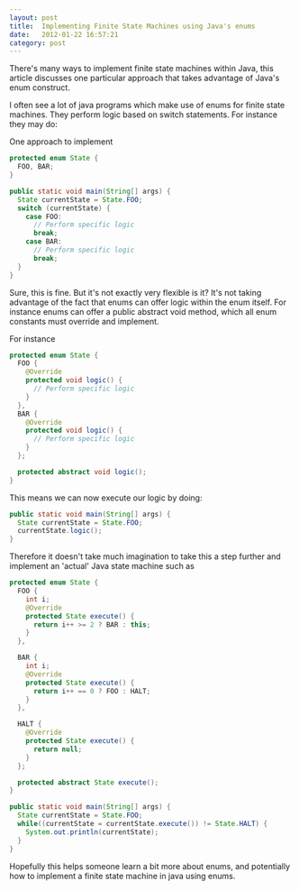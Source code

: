 ```yaml
---
layout: post
title:  Implementing Finite State Machines using Java's enums
date:   2012-01-22 16:57:21
category: post
---
```


There's many ways to implement finite state machines within Java, this article discusses one particular approach that takes advantage of Java's enum construct.

<!-- end-excerpt -->

I often see a lot of java programs which make use of enums for finite state machines. They perform logic based on switch statements. For instance they may do:


One approach to implement

```java
protected enum State {
  FOO, BAR;
}

public static void main(String[] args) {
  State currentState = State.FOO;
  switch (currentState) {
    case FOO:
      // Perform specific logic
      break;
    case BAR:
      // Perform specific logic
      break;
  }
}
```

Sure, this is fine. But it's not exactly very flexible is it? It's not taking advantage of the fact that enums can offer logic within the enum itself. For instance enums can offer a public abstract void method, which all enum constants must override and implement.

For instance

```java
protected enum State {
  FOO {
    @Override
    protected void logic() {
      // Perform specific logic
    }
  },
  BAR {
    @Override
    protected void logic() {
      // Perform specific logic
    }
  };

  protected abstract void logic();
}
```

This means we can now execute our logic by doing:

```java
public static void main(String[] args) {
  State currentState = State.FOO;
  currentState.logic();
}
```

Therefore it doesn't take much imagination to take this a step further and implement an 'actual' Java state machine such as

```java
protected enum State {
  FOO {
    int i;
    @Override
    protected State execute() {
      return i++ >= 2 ? BAR : this;
    }
  },

  BAR {
    int i;
    @Override
    protected State execute() {
      return i++ == 0 ? FOO : HALT;
    }
  },

  HALT {
    @Override
    protected State execute() {
      return null;
    }
  };

  protected abstract State execute();
}

public static void main(String[] args) {
  State currentState = State.FOO;
  while((currentState = currentState.execute()) != State.HALT) {
    System.out.println(currentState);
  }
}
```

Hopefully this helps someone learn a bit more about enums, and potentially how to implement a finite state machine in java using enums.
